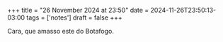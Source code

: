 +++
title = "26 November 2024 at 23:50"
date = 2024-11-26T23:50:13-03:00
tags = ['notes']
draft = false
+++

Cara, que amasso este do Botafogo.